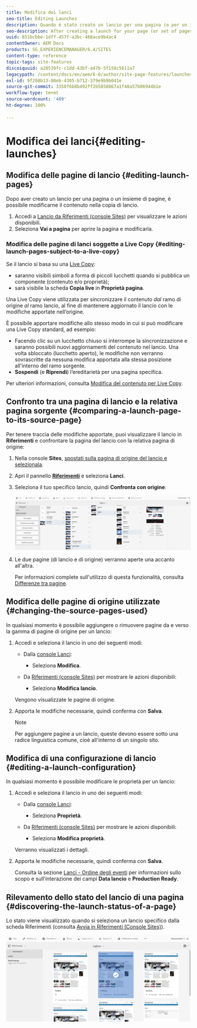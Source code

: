 ```yaml
---
title: Modifica dei lanci
seo-title: Editing Launches
description: Quando è stato creato un lancio per una pagina (o per un insieme di pagine), è possibile modificare il contenuto nella copia di lancio della pagina (o delle pagine).
seo-description: After creating a launch for your page (or set of pages) you can edit the content in the launch copy of the page(s).
uuid: 851bcbbe-1dff-457f-a3bc-468ace9b4ac4
contentOwner: AEM Docs
products: SG_EXPERIENCEMANAGER/6.4/SITES
content-type: reference
topic-tags: site-features
discoiquuid: a28539fc-c1dd-43bf-a47b-5f158c5611a7
legacypath: /content/docs/en/aem/6-0/author/site-page-features/launches
exl-id: 9f208b13-08eb-4305-b712-379e9b9b041e
source-git-commit: 3358f6b8b492ff2b5858867a1f48a57b06944b1e
workflow-type: tm+mt
source-wordcount: '489'
ht-degree: 100%

---
```


# Modifica dei lanci{#editing-launches}

## Modifica delle pagine di lancio {#editing-launch-pages}

Dopo aver creato un lancio per una pagina o un insieme di pagine, è possibile modificarne il contenuto nella copia di lancio.

1. Accedi a [Lancio da Riferimenti (console Sites)](/help/sites-authoring/launches.md#launches-in-references-sites-console) per visualizzare le azioni disponibili.
1. Seleziona **Vai a pagina** per aprire la pagina e modificarla.

### Modifica delle pagine di lanci soggette a Live Copy {#editing-launch-pages-subject-to-a-live-copy}

Se il lancio si basa su una [Live Copy](/help/sites-administering/msm.md):

* saranno visibili simboli a forma di piccoli lucchetti quando si pubblica un componente (contenuto e/o proprietà);
* sarà visibile la scheda **Copia live** in **Proprietà pagina**.

Una Live Copy viene utilizzata per sincronizzare il contenuto *dal* ramo di origine *al* ramo lancio, al fine di mantenere aggiornato il lancio con le modifiche apportate nell’origine.

È possibile apportare modifiche allo stesso modo in cui si può modificare una Live Copy standard, ad esempio:

* Facendo clic su un lucchetto chiuso si interrompe la sincronizzazione e saranno possibili nuovi aggiornamenti del contenuto nel lancio. Una volta sbloccato (lucchetto aperto), le modifiche non verranno sovrascritte da nessuna modifica apportata alla stessa posizione all&#39;interno del ramo sorgente.
* **Sospendi** (e **Riprendi**) l’ereditarietà per una pagina specifica.

Per ulteriori informazioni, consulta [Modifica del contenuto per Live Copy](/help/sites-administering/msm-livecopy.md#changing-live-copy-content).

## Confronto tra una pagina di lancio e la relativa pagina sorgente {#comparing-a-launch-page-to-its-source-page}

Per tenere traccia delle modifiche apportate, puoi visualizzare il lancio in **Riferimenti** e confrontare la pagina del lancio con la relativa pagina di origine:

1. Nella console **Sites**, [spostati sulla pagina di origine del lancio e selezionala](/help/sites-authoring/basic-handling.md#viewing-and-selecting-resources).
1. Apri il pannello **[Riferimenti](/help/sites-authoring/basic-handling.md#references)** e seleziona **Lanci**.
1. Seleziona il tuo specifico lancio, quindi **Confronta con origine**:

   ![chlimage_1-96](assets/chlimage_1-96.png)

1. Le due pagine (di lancio e di origine) verranno aperte una accanto all&#39;altra.

   Per informazioni complete sull&#39;utilizzo di questa funzionalità, consulta [Differenze tra pagine](/help/sites-authoring/page-diff.md).

## Modifica delle pagine di origine utilizzate {#changing-the-source-pages-used}

In qualsiasi momento è possibile aggiungere o rimuovere pagine da e verso la gamma di pagine di origine per un lancio:

1. Accedi e seleziona il lancio in uno dei seguenti modi:

   * Dalla [console Lanci](/help/sites-authoring/launches.md#the-launches-console):

      * Seleziona **Modifica**.
   * Da [Riferimenti (console Sites)](/help/sites-authoring/launches.md#launches-in-references-sites-console) per mostrare le azioni disponibili:

      * Seleziona **Modifica lancio**.

   Vengono visualizzate le pagine di origine.

1. Apporta le modifiche necessarie, quindi conferma con **Salva**.

   >[!NOTE]
   >
   >Per aggiungere pagine a un lancio, queste devono essere sotto una radice linguistica comune, cioè all&#39;interno di un singolo sito.

## Modifica di una configurazione di lancio {#editing-a-launch-configuration}

In qualsiasi momento è possibile modificare le proprietà per un lancio:

1. Accedi e seleziona il lancio in uno dei seguenti modi:

   * Dalla [console Lanci](/help/sites-authoring/launches.md#the-launches-console):

      * Seleziona **Proprietà**.
   * Da [Riferimenti (console Sites)](/help/sites-authoring/launches.md#launches-in-references-sites-console) per mostrare le azioni disponibili:

      * Seleziona **Modifica proprietà**.

   Verranno visualizzati i dettagli.

1. Apporta le modifiche necessarie, quindi conferma con **Salva**.

   Consulta la sezione [Lanci - Ordine degli eventi](/help/sites-authoring/launches.md#launches-the-order-of-events) per informazioni sullo scopo e sull’interazione dei campi **Data lancio** e **Production Ready**.

## Rilevamento dello stato del lancio di una pagina {#discovering-the-launch-status-of-a-page}

Lo stato viene visualizzato quando si seleziona un lancio specifico dalla scheda Riferimenti (consulta [Avvia in Riferimenti (Console Sites)](/help/sites-authoring/launches.md#launches-in-references-sites-console)).

![chlimage_1-97](assets/chlimage_1-97.png)
